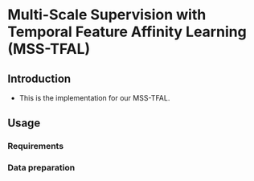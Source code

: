 # Multi-Scale Supervision with Temporal Feature Affinity Learning (MSS-TFAL)

## Introduction
* This is the implementation for our MSS-TFAL.

## Usage

### Requirements

### Data preparation

